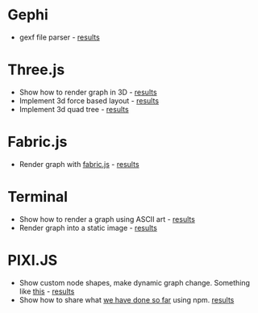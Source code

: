 # Gephi
* gexf file parser - [results](https://github.com/anvaka/ngraph/tree/master/examples/storage/gephi)

# Three.js
* Show how to render graph in 3D - [results](https://github.com/anvaka/ngraph/tree/master/examples/three.js)
* Implement 3d force based layout - [results](https://github.com/anvaka/ngraph.forcelayout3d)
* Implement 3d quad tree - [results](https://github.com/anvaka/ngraph.forcelayout3d)


# Fabric.js
* Render graph with [fabric.js](https://github.com/kangax/fabric.js) - [results](https://github.com/anvaka/ngraph/tree/master/examples/fabric.js/Node%20and%20Browser)

# Terminal
* Show how to render a graph using ASCII art - [results](https://github.com/anvaka/ngraph/tree/master/examples/terminal/01%20-%20ASCII)
* Render graph into a static image - [results](https://github.com/anvaka/ngraph/tree/master/examples/fabric.js/Node%20and%20Browser)

# PIXI.JS
* Show custom node shapes, make dynamic graph change. Something like [this](http://www.webgl.com/2012/07/webgl-demo-dynamic-graph-test-vivagraph/) - [results](https://github.com/anvaka/ngraph/tree/master/examples/pixi.js/05%20-%20Dynamic)
* Show how to share what [we have done so far](https://github.com/anvaka/ngraph/tree/master/examples/pixi.js) using npm. [results](https://github.com/anvaka/ngraph/tree/master/examples/pixi.js/06%20-%20Packaging)
